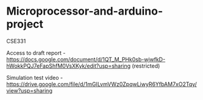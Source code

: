 # Microprocessor-and-arduino-project
CSE331

Access to draft report - https://docs.google.com/document/d/1QT_M_PHk0sb-wjwfkD-hWokkPQJ7eFapShfM0VsXKyk/edit?usp=sharing (restricted)

Simulation test video - https://drive.google.com/file/d/1mGILvmVWz0ZpqwLiwyR6YfbAM7xO2Tqy/view?usp=sharing
